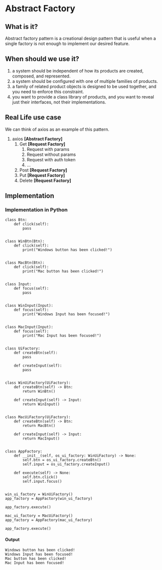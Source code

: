 # Abstract Factory

## What is it?

Abstract factory pattern is a creational design pattern that is useful when a single factory is not enough to implement our desired feature.

## When should we use it?

1. a system should be independent of how its products are created, composed, and represented.
2. a system should be configured with one of multiple families of products.
3. a family of related product objects is designed to be used together, and you need to enforce this constraint.
4. you want to provide a class library of products, and you want to reveal just their interfaces, not their implementations.

## Real Life use case

We can think of axios as an example of this pattern.

1. axios **[Abstract Factory]**
   1. Get **[Request Factory]**
      1. Request with params
      2. Request without params
      3. Request with auth token
      4. ...
   2. Post **[Request Factory]**
   3. Put **[Request Factory]**
   4. Delete **[Request Factory]**

## Implementation

### Implementation in Python

```
class Btn:
    def click(self):
        pass


class WinBtn(Btn):
    def click(self):
        print("Windows button has been clicked!")


class MacBtn(Btn):
    def click(self):
        print("Mac button has been clicked!")


class Input:
    def focus(self):
        pass


class WinInput(Input):
    def focus(self):
        print("Windows Input has been focused!")


class MacInput(Input):
    def focus(self):
        print("Mac Input has been focused!")


class UiFactory:
    def createBtn(self):
        pass

    def createInput(self):
        pass


class WinUiFactory(UiFactory):
    def createBtn(self) -> Btn:
        return WinBtn()

    def createInput(self) -> Input:
        return WinInput()


class MacUiFactory(UiFactory):
    def createBtn(self) -> Btn:
        return MacBtn()

    def createInput(self) -> Input:
        return MacInput()


class AppFactory:
    def __init__(self, os_ui_factory: WinUiFactory) -> None:
        self.btn = os_ui_factory.createBtn()
        self.input = os_ui_factory.createInput()

    def execute(self) -> None:
        self.btn.click()
        self.input.focus()


win_ui_factory = WinUiFactory()
app_factory = AppFactory(win_ui_factory)

app_factory.execute()

mac_ui_factory = MacUiFactory()
app_factory = AppFactory(mac_ui_factory)

app_factory.execute()

```

#### Output

```
Windows button has been clicked!
Windows Input has been focused!
Mac button has been clicked!
Mac Input has been focused!
```
